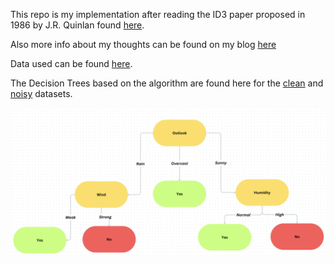 This repo is my implementation after reading the ID3 paper proposed in 1986 by J.R. Quinlan found [here](https://link.springer.com/article/10.1007/BF00116251).


Also more info about my thoughts can be found on my blog [here](https://himati.bearblog.dev/paper-reviews-induction-of-decision-trees-1986-quinlan/)


Data used can be found [here](https://www.kaggle.com/datasets/sameerhimati/id3-dataset).


The Decision Trees based on the algorithm are found here for the [clean](cleanTree.txt) and [noisy](noisyTree.txt) datasets. 

![Clean Tree Image](cleanImage.png)